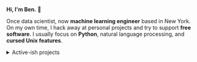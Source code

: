 __Hi, I'm Ben.__ 👋

Once data scientist, now __machine learning engineer__ based in New York. On my own
time, I hack away at personal projects and try to support __free software__. I usually
focus on __Python__, natural language processing, and __cursed Unix features__.

<details>
  <summary>Active-ish projects</summary>
  <br>

| Name                                                                                     | Status                                                                                                                                                                                                                                                                                                                                                                                                                                                                                                                                                                   | Current Release                                                                |
|:-----------------------------------------------------------------------------------------|:-------------------------------------------------------------------------------------------------------------------------------------------------------------------------------------------------------------------------------------------------------------------------------------------------------------------------------------------------------------------------------------------------------------------------------------------------------------------------------------------------------------------------------------------------------------------------|:-------------------------------------------------------------------------------|
| [🧘‍♂️ benjcunningham](https://github.com/benjcunningham/benjcunningham)                  | [![tests.yaml](https://github.com/benjcunningham/benjcunningham/actions/workflows/tests.yaml/badge.svg)](https://github.com/benjcunningham/benjcunningham/actions/workflows/tests.yaml) <br> [![build.yaml](https://github.com/benjcunningham/benjcunningham/actions/workflows/build.yaml/badge.svg)](https://github.com/benjcunningham/benjcunningham/actions/workflows/build.yaml)                                                                                                                                                                                     | [v2.0.0](https://github.com/benjcunningham/benjcunningham/releases/tag/v2.0.0) |
| [💬 benjcunningham.github.io](https://github.com/benjcunningham/benjcunningham.github.io) | [![tests.yaml](https://github.com/benjcunningham/benjcunningham.github.io/actions/workflows/tests.yaml/badge.svg)](https://github.com/benjcunningham/benjcunningham.github.io/actions/workflows/tests.yaml)                                                                                                                                                                                                                                                                                                                                                              |                                                                                |
| [🌱 dotfiles](https://github.com/benjcunningham/dotfiles)                                 | [![macos.yaml](https://github.com/benjcunningham/dotfiles/actions/workflows/macos.yaml/badge.svg)](https://github.com/benjcunningham/dotfiles/actions/workflows/macos.yaml) <br> [![ubuntu.yaml](https://github.com/benjcunningham/dotfiles/actions/workflows/ubuntu.yaml/badge.svg)](https://github.com/benjcunningham/dotfiles/actions/workflows/ubuntu.yaml) <br> [![documentation.yaml](https://github.com/benjcunningham/dotfiles/actions/workflows/documentation.yaml/badge.svg)](https://github.com/benjcunningham/dotfiles/actions/workflows/documentation.yaml) |                                                                                |

</details>